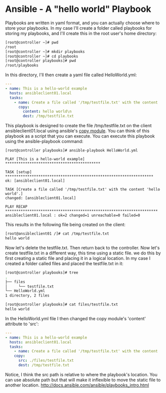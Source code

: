 # Ansible - A "hello world" Playbook

Playbooks are written in yaml format, and you can actually choose where to store your playbooks. In my case I\'ll create a folder called playbooks for storing my playbooks, and I\'ll create this in the root user\'s home directory:

```bash
[root@controller ~]# pwd
/root
[root@controller ~]# mkdir playbooks
[root@controller ~]# cd playbooks
[root@controller playbooks]# pwd
/root/playbooks
```

In this directory, I'll then create a yaml file called HelloWorld.yml:

```yaml
---
- name: This is a hello-world example
  hosts: ansibleclient01.local
  tasks:
    - name: Create a file called '/tmp/testfile.txt' with the content 'hello world'.
      copy:
        content: hello world\n
        dest: /tmp/testfile.txt
```

This playbook is designed to create the file /tmp/testfile.txt on the client ansibleclient01.local using ansible\'s [copy module](http://docs.ansible.com/ansible/copy_module.html). You can think of this playbook as a script that you can execute. You can execute this playbook using the ansible-playbook command:

```text
[root@controller playbooks]# ansible-playbook HelloWorld.yml

PLAY [This is a hello-world example] *******************************************

TASK [setup] *******************************************************************
ok: [ansibleclient01.local]

TASK [Create a file called '/tmp/testfile.txt' with the content 'hello world'.]
changed: [ansibleclient01.local]

PLAY RECAP *********************************************************************
ansibleclient01.local : ok=2 changed=1 unreachable=0 failed=0

```

This results in the following file being created on the client:

```bash
[root@ansibleclient01 /]# cat /tmp/testfile.txt
hello world
```

Now let's delete the testfile.txt. Then return back to the controller. Now let\'s create testfile.txt in a different way, this time using a static file. we do this by first creating a static file and placing it in a logical location. In my case I created a folder called files and placed the testfile.txt in it:

```bash
[root@controller playbooks]# tree
.
├── files
│     └── testfile.txt
└── HelloWorld.yml
1 directory, 2 files

[root@controller playbooks]# cat files/testfile.txt
hello world
```

In the HelloWorld.yml file I then changed the copy module's 'content' attribute to 'src':

```yaml
---
- name: This is a hello-world example
  hosts: ansibleclient01.local
  tasks:
    - name: Create a file called '/tmp/testfile.txt' with the content 'hello world'.
    copy:
      src: ./files/testfile.txt
      dest: /tmp/testfile.txt
```

 Notice, I think the src path is relative to where the playbook\'s location. You can use absolute path but that will make it inflexible to move the static file to another location. <http://docs.ansible.com/ansible/playbooks_intro.html>
